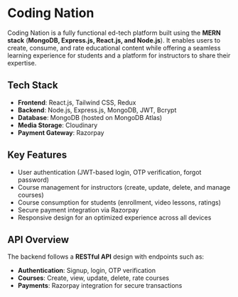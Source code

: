 # Coding Nation

Coding Nation is a fully functional ed-tech platform built using the **MERN stack** (**MongoDB, Express.js, React.js, and Node.js**). It enables users to create, consume, and rate educational content while offering a seamless learning experience for students and a platform for instructors to share their expertise.  

## Tech Stack  
- **Frontend**: React.js, Tailwind CSS, Redux  
- **Backend**: Node.js, Express.js, MongoDB, JWT, Bcrypt  
- **Database**: MongoDB (hosted on MongoDB Atlas)  
- **Media Storage**: Cloudinary  
- **Payment Gateway**: Razorpay  

## Key Features  
- User authentication (JWT-based login, OTP verification, forgot password)  
- Course management for instructors (create, update, delete, and manage courses)  
- Course consumption for students (enrollment, video lessons, ratings)  
- Secure payment integration via Razorpay  
- Responsive design for an optimized experience across all devices  

## API Overview  
The backend follows a **RESTful API** design with endpoints such as:  
- **Authentication**: Signup, login, OTP verification  
- **Courses**: Create, view, update, delete, rate courses  
- **Payments**: Razorpay integration for secure transactions  
